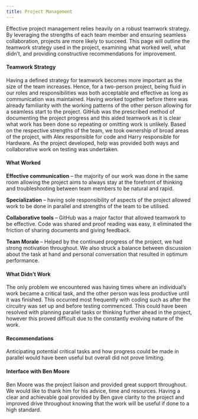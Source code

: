 ```yaml
---
title: Project Management
---
```


Effective project management relies heavily on a robust teamwork strategy. By leveraging the strengths of each team member and ensuring seamless collaboration, projects are more likely to succeed. This page will outline the teamwork strategy used in the project, examining what worked well, what didn’t, and providing constructive recommendations for improvement. 

#### Teamwork Strategy

Having a defined strategy for teamwork becomes more important as the size of the team increases. Hence, for a two-person project, being fluid in our roles and responsibilities was both acceptable and effective as long as communication was maintained. Having worked together before there was already familiarity with the working patterns of the other person allowing for a seamless start to the project. GitHub was the prescribed method of documenting the project progress and this aided teamwork as it is clear what work has been done so repeating or omitting work is unlikely. Based on the respective strengths of the team, we took ownership of broad areas of the project, with Alex responsible for code and Harry responsible for Hardware. As the project developed, help was provided both ways and collaborative work on testing was undertaken. 

#### What Worked

**Effective communication** – the majority of our work was done in the same room allowing the project aims to always stay at the forefront of thinking and troubleshooting between team members to be natural and rapid. 

**Specialization** – having sole responsibility of aspects of the project allowed work to be done in parallel and strengths of the team to be utilised. 

**Collaborative tools** – GitHub was a major factor that allowed teamwork to be effective. Code was shared and proof reading was easy, it eliminated the friction of sharing documents and giving feedback.

**Team Morale** – Helped by the continued progress of the project, we had strong motivation throughout. We also struck a balance between discussion about the task at hand and personal conversation that resulted in optimum performance. 

#### What Didn’t Work

The only problem we encountered was having times where an individual’s work became a critical task, and the other person was less productive until it was finished. This occurred most frequently with coding such as after the circuitry was set up and before testing commenced. This could have been resolved with planning parallel tasks or thinking further ahead in the project, however this proved difficult due to the constantly evolving nature of the work. 

#### Recommendations

Anticipating potential critical tasks and how progress could be made in parallel would have been useful but overall did not prove limiting. 

#### Interface with Ben Moore

Ben Moore was the project liaison and provided great support throughout. We would like to thank him for his advice, time and resources. Having a clear and achievable goal provided by Ben gave clarity to the project and improved drive throughout knowing that the work will be useful if done to a high standard. 


